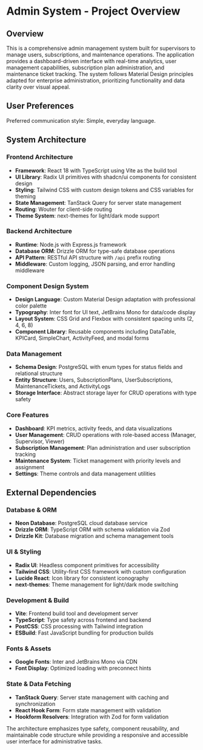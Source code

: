 # Admin System - Project Overview

## Overview

This is a comprehensive admin management system built for supervisors to manage users, subscriptions, and maintenance operations. The application provides a dashboard-driven interface with real-time analytics, user management capabilities, subscription plan administration, and maintenance ticket tracking. The system follows Material Design principles adapted for enterprise administration, prioritizing functionality and data clarity over visual appeal.

## User Preferences

Preferred communication style: Simple, everyday language.

## System Architecture

### Frontend Architecture
- **Framework**: React 18 with TypeScript using Vite as the build tool
- **UI Library**: Radix UI primitives with shadcn/ui components for consistent design
- **Styling**: Tailwind CSS with custom design tokens and CSS variables for theming
- **State Management**: TanStack Query for server state management
- **Routing**: Wouter for client-side routing
- **Theme System**: next-themes for light/dark mode support

### Backend Architecture
- **Runtime**: Node.js with Express.js framework
- **Database ORM**: Drizzle ORM for type-safe database operations
- **API Pattern**: RESTful API structure with `/api` prefix routing
- **Middleware**: Custom logging, JSON parsing, and error handling middleware

### Component Design System
- **Design Language**: Custom Material Design adaptation with professional color palette
- **Typography**: Inter font for UI text, JetBrains Mono for data/code display
- **Layout System**: CSS Grid and Flexbox with consistent spacing units (2, 4, 6, 8)
- **Component Library**: Reusable components including DataTable, KPICard, SimpleChart, ActivityFeed, and modal forms

### Data Management
- **Schema Design**: PostgreSQL with enum types for status fields and relational structure
- **Entity Structure**: Users, SubscriptionPlans, UserSubscriptions, MaintenanceTickets, and ActivityLogs
- **Storage Interface**: Abstract storage layer for CRUD operations with type safety

### Core Features
- **Dashboard**: KPI metrics, activity feeds, and data visualizations
- **User Management**: CRUD operations with role-based access (Manager, Supervisor, Viewer)
- **Subscription Management**: Plan administration and user subscription tracking
- **Maintenance System**: Ticket management with priority levels and assignment
- **Settings**: Theme controls and data management utilities

## External Dependencies

### Database & ORM
- **Neon Database**: PostgreSQL cloud database service
- **Drizzle ORM**: TypeScript ORM with schema validation via Zod
- **Drizzle Kit**: Database migration and schema management tools

### UI & Styling
- **Radix UI**: Headless component primitives for accessibility
- **Tailwind CSS**: Utility-first CSS framework with custom configuration
- **Lucide React**: Icon library for consistent iconography
- **next-themes**: Theme management for light/dark mode switching

### Development & Build
- **Vite**: Frontend build tool and development server
- **TypeScript**: Type safety across frontend and backend
- **PostCSS**: CSS processing with Tailwind integration
- **ESBuild**: Fast JavaScript bundling for production builds

### Fonts & Assets
- **Google Fonts**: Inter and JetBrains Mono via CDN
- **Font Display**: Optimized loading with preconnect hints

### State & Data Fetching
- **TanStack Query**: Server state management with caching and synchronization
- **React Hook Form**: Form state management with validation
- **Hookform Resolvers**: Integration with Zod for form validation

The architecture emphasizes type safety, component reusability, and maintainable code structure while providing a responsive and accessible user interface for administrative tasks.